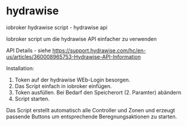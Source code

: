 # hydrawise
iobroker hydrawise script - hydrawise api


Iobroker script um die hydrawise API einfacher zu verwenden

API Details - siehe
https://support.hydrawise.com/hc/en-us/articles/360008965753-Hydrawise-API-Information

Installation:
1. Token auf der hydrawise WEb-Login besorgen.
2. Das Script einfach in iobroker einfügen. 
3. Token ausfüllen. Bei Bedarf den Speicherort (2. Paramter) abändern
4. Script starten.

Das Script erstellt automatisch alle Controller und Zonen und erzeugt passende Buttons um entsprechende Beregnungsaktionen zu starten.
